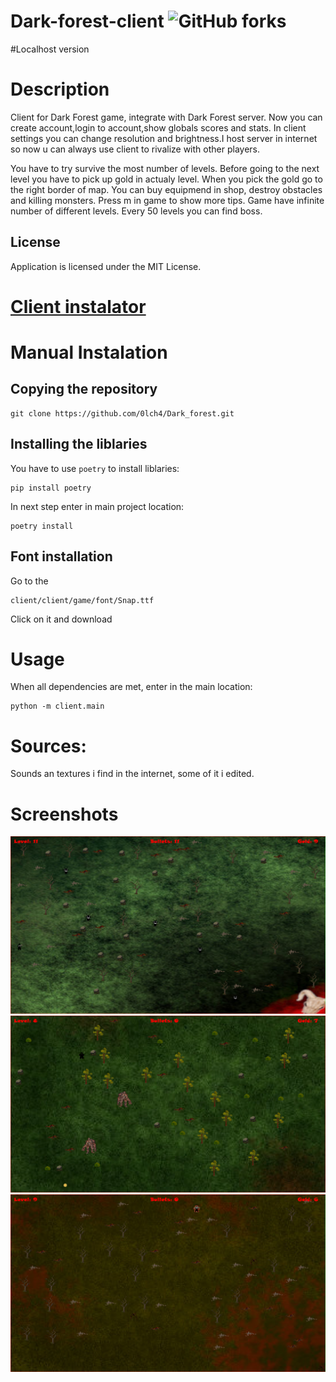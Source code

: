 # Dark-forest-client ![GitHub forks](https://img.shields.io/badge/Version-1.4.1-red)

#Localhost version

# Description

Client for Dark Forest game, integrate with Dark Forest server. Now you can create account,login to account,show globals scores and stats. In client settings you can change resolution and brightness.I host server in internet so now u can always use client to rivalize with other players.

You have to try survive the most number of levels. Before going to the next level you have to pick up gold in actualy level. When you pick the gold go to the right border of map. You can buy equipmend in shop, destroy obstacles and killing monsters. Press m in game to show more tips. Game have infinite number of different levels. Every 50 levels you can find boss.

## License

Application is licensed under the MIT License.

# [Client instalator](https://drive.google.com/drive/folders/1VaAz0Dw-3dUOMgjF_Wv8NaGZLofEAw8w?usp=sharing)

# Manual Instalation

## Copying the repository

```
git clone https://github.com/0lch4/Dark_forest.git
```

## Installing the liblaries

You have to use `poetry` to install liblaries:

```
pip install poetry
```

In next step enter in main project location:

```
poetry install
```

## Font installation

Go to the 
```
client/client/game/font/Snap.ttf
``` 
Click on it and download

# Usage

When all dependencies are met, enter in the main location:

```
python -m client.main
```
# Sources:
Sounds an textures i find in the internet, some of it i edited.

# Screenshots

![screen1](screenshots/dark_forest_screen1.png)
![screen2](screenshots/dark_forest_screen2.png)
![screen3](screenshots/dark_forest_screen3.png)
